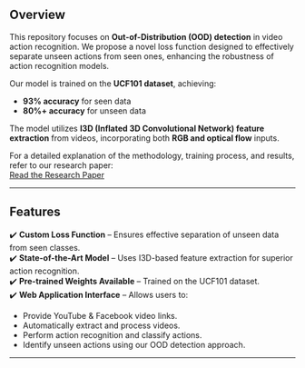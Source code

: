
## Overview
This repository focuses on **Out-of-Distribution (OOD) detection** in video action recognition. We propose a novel loss function designed to effectively separate unseen actions from seen ones, enhancing the robustness of action recognition models.

Our model is trained on the **UCF101 dataset**, achieving:
- **93% accuracy** for seen data
- **80%+ accuracy** for unseen data

The model utilizes **I3D (Inflated 3D Convolutional Network) feature extraction** from videos, incorporating both **RGB and optical flow** inputs.

For a detailed explanation of the methodology, training process, and results, refer to our research paper:  
[Read the Research Paper](https://d197for5662m48.cloudfront.net/documents/publicationstatus/174932/preprint_pdf/b99f44959e71e8336d6252c68b80df16.pdf)

---

## Features
✔️ **Custom Loss Function** – Ensures effective separation of unseen data from seen classes.  
✔️ **State-of-the-Art Model** – Uses I3D-based feature extraction for superior action recognition.  
✔️ **Pre-trained Weights Available** – Trained on the UCF101 dataset.  
✔️ **Web Application Interface** – Allows users to:
   - Provide YouTube & Facebook video links.
   - Automatically extract and process videos.
   - Perform action recognition and classify actions.
   - Identify unseen actions using our OOD detection approach.

---

